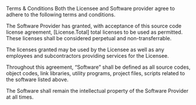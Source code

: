 Terms & Conditions
Both the Licensee and Software provider agree to adhere to the following terms and conditions.

The Software Provider has granted, with acceptance of this source code license agreement, [License.Total] total licenses to be used as permitted. These licenses shall be considered perpetual and non-transferrable.

The licenses granted may be used by the Licensee as well as any employees and subcontractors providing services for the Licensee.

Throughout this agreement, “Software” shall be defined as all source codes, object codes, link libraries, utility programs, project files, scripts related to the software listed above.

The Software shall remain the intellectual property of the Software Provider at all times.
